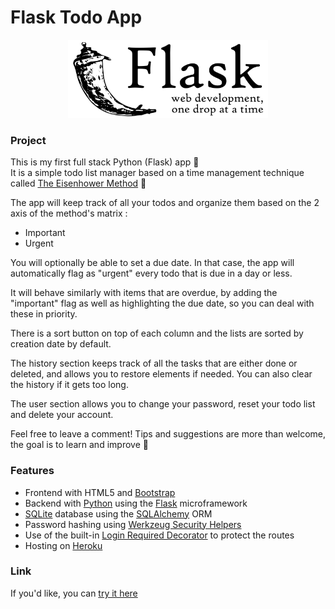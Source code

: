 # Flask Todo App

<p align="center" margin-top="30">
  <img width="320" src="flask-logo.png" alt="Flask Logo">
</p>

### Project

This is my first full stack Python (Flask) app :tada:  
It is a simple todo list manager based on a time management technique called [The Eisenhower Method](https://en.wikipedia.org/wiki/Time_management#The_Eisenhower_Method) :memo:  

The app will keep track of all your todos and organize them based on the 2 axis of the method's matrix :
-   Important
-   Urgent  

You will optionally be able to set a due date.
In that case, the app will automatically flag as "urgent" every todo that is due in a day or less.  

It will behave similarly with items that are overdue, by adding the "important" flag  as well as highlighting the due date, so you can deal with these in priority.  

There is a sort button on top of each column and the lists are sorted by creation date by default.  

The history section keeps track of all the tasks that are either done or deleted, and allows you to restore elements if needed.
You can also clear the history if it gets too long.  

The user section allows you to change your password, reset your todo list and delete your account. 

Feel free to leave a comment! 
Tips and suggestions are more than welcome, the goal is to learn and improve :rocket:

### Features

-   Frontend with HTML5 and [Bootstrap](https://getbootstrap.com/)
-   Backend with [Python](https://www.python.org/) using the [Flask](https://flask.palletsprojects.com/en/1.1.x/) microframework
-   [SQLite](https://sqlite.org/index.html) database using the [SQLAlchemy](https://www.sqlalchemy.org/) ORM
-   Password hashing using [Werkzeug Security Helpers](https://werkzeug.palletsprojects.com/en/1.0.x/utils/#module-werkzeug.security)
-   Use of the built-in [Login Required Decorator](https://flask.palletsprojects.com/en/1.1.x/patterns/viewdecorators/) to protect the routes
-   Hosting on [Heroku](https://www.heroku.com/home)

### Link

If you'd like, you can [try it here](http://todo-matrix.herokuapp.com/)
